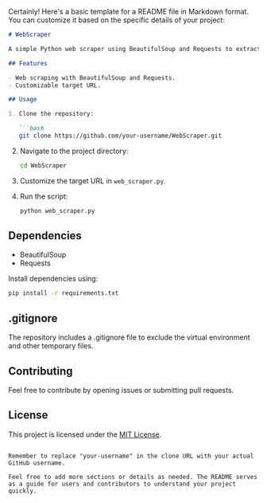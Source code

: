 Certainly! Here's a basic template for a README file in Markdown format. You can customize it based on the specific details of your project:

```markdown
# WebScraper

A simple Python web scraper using BeautifulSoup and Requests to extract data from web pages. You can customize the target URL to fit your needs.

## Features

- Web scraping with BeautifulSoup and Requests.
- Customizable target URL.

## Usage

1. Clone the repository:

   ```bash
   git clone https://github.com/your-username/WebScraper.git
   ```

2. Navigate to the project directory:

   ```bash
   cd WebScraper
   ```

3. Customize the target URL in `web_scraper.py`.

4. Run the script:

   ```bash
   python web_scraper.py
   ```

## Dependencies

- BeautifulSoup
- Requests

Install dependencies using:

```bash
pip install -r requirements.txt
```

## .gitignore

The repository includes a .gitignore file to exclude the virtual environment and other temporary files.

## Contributing

Feel free to contribute by opening issues or submitting pull requests.

## License

This project is licensed under the [MIT License](LICENSE).
```

Remember to replace "your-username" in the clone URL with your actual GitHub username.

Feel free to add more sections or details as needed. The README serves as a guide for users and contributors to understand your project quickly.
